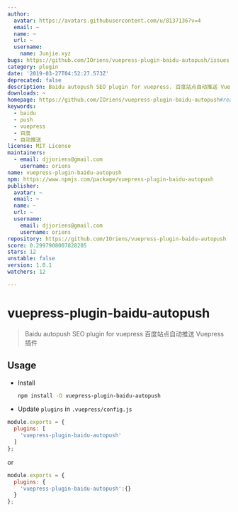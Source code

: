 ```yaml
---
author:
  avatar: https://avatars.githubusercontent.com/u/8137136?v=4
  email: ~
  name: ~
  url: ~
  username:
    name: Junjie.xyz
bugs: https://github.com/IOriens/vuepress-plugin-baidu-autopush/issues
category: plugin
date: '2019-03-27T04:52:27.573Z'
deprecated: false
description: Baidu autopush SEO plugin for vuepress. 百度站点自动推送 Vuepress 插件。
downloads: ~
homepage: https://github.com/IOriens/vuepress-plugin-baidu-autopush#readme
keywords:
  - baidu
  - push
  - vuepress
  - 百度
  - 自动推送
license: MIT License
maintainers:
  - email: djjoriens@gmail.com
    username: oriens
name: vuepress-plugin-baidu-autopush
npm: https://www.npmjs.com/package/vuepress-plugin-baidu-autopush
publisher:
  avatar: ~
  email: ~
  name: ~
  url: ~
  username:
    email: djjoriens@gmail.com
    username: oriens
repository: https://github.com/IOriens/vuepress-plugin-baidu-autopush
score: 0.2997908007828205
stars: 12
unstable: false
version: 1.0.1
watchers: 12

---
```


# vuepress-plugin-baidu-autopush

> Baidu autopush SEO plugin for vuepress
> 百度站点自动推送 Vuepress 插件


## Usage

- Install

  ```sh
  npm install -D vuepress-plugin-baidu-autopush
  ```

-  Update `plugins` in `.vuepress/config.js`

  ```js
  module.exports = {
    plugins: [
      'vuepress-plugin-baidu-autopush'
    ]
  };
  ```
  or

  ```js
  module.exports = {
    plugins: {
      'vuepress-plugin-baidu-autopush':{}
    }
  };
  ```



